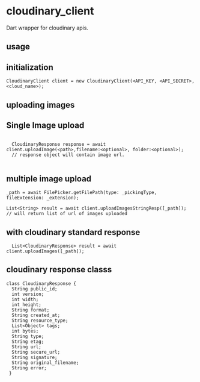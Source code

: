 # cloudinary_client

Dart wrapper for cloudinary apis.

## usage 

## initialization
```
CloudinaryClient client = new CloudinaryClient(<API_KEY, <API_SECRET>, <cloud_name>);
```

## uploading images

## Single Image upload
```
 
  CloudinaryResponse response = await client.uploadImage(<path>,filename:<optional>, folder:<optional>);
  // response object will contain image url.
  
```


## multiple image upload
```
_path = await FilePicker.getFilePath(type: _pickingType, fileExtension: _extension);

List<String> result = await client.uploadImagesStringResp([_path]);
// will return list of url of images uploaded
```

## with cloudinary standard response 

```
  List<CloudinaryResponse> result = await client.uploadImages([_path]);
```


## cloudinary response classs
```
class CloudinaryResponse {
  String public_id;
  int version;
  int width;
  int height;
  String format;
  String created_at;
  String resource_type;
  List<Object> tags;
  int bytes;
  String type;
  String etag;
  String url;
  String secure_url;
  String signature;
  String original_filename;
  String error;
 }
```
